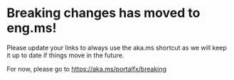 # Breaking changes has moved to eng.ms!

Please update your links to always use the aka.ms shortcut as we will keep it up to date if things move in the future.

For now, please go to https://aka.ms/portalfx/breaking
